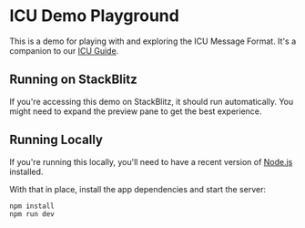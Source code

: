 # ICU Demo Playground

This is a demo for playing with and exploring the ICU Message Format.
It's a companion to our [ICU Guide](https://phrase.com/blog/posts/guide-to-the-icu-message-format/).

## Running on StackBlitz

If you're accessing this demo on StackBlitz, it should
run automatically. You might need to expand the preview
pane to get the best experience.

## Running Locally

If you're running this locally, you'll need to have a
recent version of [Node.js](https://nodejs.org/en) installed.

With that in place, install the app dependencies and
start the server:

```bash
npm install
npm run dev
```
